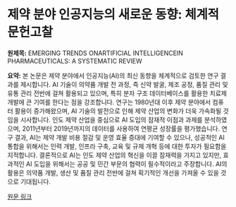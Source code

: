 # 제약 분야 인공지능의 새로운 동향: 체계적 문헌고찰

**원제목:** EMERGING TRENDS ONARTIFICIAL INTELLIGENCEIN PHARMACEUTICALS: A SYSTEMATIC REVIEW

**요약:** 본 논문은 제약 분야에서 인공지능(AI)의 최신 동향을 체계적으로 검토한 연구 결과를 제시합니다.  AI 기술이 의약품 개발 전 과정, 즉 신약 발굴, 제조 공정, 품질 관리 및 유통 관리 전반에 걸쳐 활용되고 있으며, 특히 분자 구조 데이터베이스를 활용한 치료제 개발에 큰 기여를 한다는 점을 강조합니다. 연구는 1980년대 이후 제약 분야에서 컴퓨터 활용이 증가해왔으며, AI 기술의 발전으로 인해 제약 산업의 변화가 더욱 가속화될 것임을 시사합니다.  인도 제약 산업을 중심으로 AI 도입의 잠재적 이점과 과제를 분석하였으며, 2011년부터 2019년까지의 데이터를 사용하여 연평균 성장률을 평가했습니다. 연구 결과, AI는 제약 개발 비용 절감 및 운영 효율 증대에 기여할 수 있으나, 성공적인 AI 통합을 위해서는 인력 개발, 인프라 구축, 교육 및 규제 개혁 등에 대한 투자가 필요함을 지적합니다.  결론적으로 AI는 인도 제약 산업의 혁신을 이끌 잠재력을 가지고 있지만, 효과적인 AI 도입을 위해서는 공공 및 민간 부문의 협력이 필수적이라고 주장합니다.  AI의 활용은 의약품 개발, 생산 및 품질 관리 전반에 걸쳐 획기적인 개선을 가져올 수 있을 것으로 기대됩니다.

[원문 링크](https://rlaindia.org/wp-content/uploads/2025/04/3.-2025.pdf)
